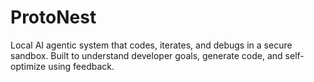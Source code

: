 # ProtoNest
Local AI agentic system that codes, iterates, and debugs in a secure sandbox. Built to understand developer goals, generate code, and self-optimize using feedback.
